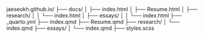 jaeseokh.github.io/
├── docs/
│   ├── index.html
│   ├── Resume.html
│   ├── research/
│   │   └── index.html
│   ├── essays/
│   │   └── index.html
├── _quarto.yml
├── index.qmd
├── Resume.qmd
├── research/
│   └── index.qmd
├── essays/
│   └── index.qmd
├── styles.scss